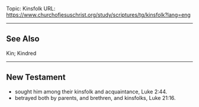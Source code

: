 Topic: Kinsfolk
URL: https://www.churchofjesuschrist.org/study/scriptures/tg/kinsfolk?lang=eng

---

## See Also

Kin; Kindred

---

## New Testament

- sought him among their kinsfolk and acquaintance, Luke 2:44.
- betrayed both by parents, and brethren, and kinsfolks, Luke 21:16.

